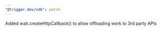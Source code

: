 ```yaml
---
"@trigger.dev/sdk": patch
---
```


Added wait.createHttpCallback() to allow offloading work to 3rd party APIs
